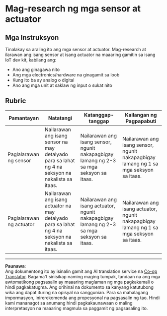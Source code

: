 <!--
CO_OP_TRANSLATOR_METADATA:
{
  "original_hash": "c5a568320b1159394108544807895337",
  "translation_date": "2025-08-28T00:51:32+00:00",
  "source_file": "1-getting-started/lessons/3-sensors-and-actuators/assignment.md",
  "language_code": "tl"
}
-->
# Mag-research ng mga sensor at actuator

## Mga Instruksyon

Tinalakay sa araling ito ang mga sensor at actuator. Mag-research at ilarawan ang isang sensor at isang actuator na maaaring gamitin sa isang IoT dev kit, kabilang ang:

* Ano ang ginagawa nito
* Ang mga electronics/hardware na ginagamit sa loob
* Kung ito ba ay analog o digital
* Ano ang mga unit at saklaw ng input o sukat nito

## Rubric

| Pamantayan | Natatangi | Katanggap-tanggap | Kailangan ng Pagpapabuti |
| ---------- | --------- | ----------------- | ------------------------ |
| Paglalarawan ng sensor | Nailarawan ang isang sensor na may detalyado para sa lahat ng 4 na seksyon na nakalista sa itaas. | Nailarawan ang isang sensor, ngunit nakapagbigay lamang ng 2-3 sa mga seksyon sa itaas. | Nailarawan ang isang sensor, ngunit nakapagbigay lamang ng 1 sa mga seksyon sa itaas. |
| Paglalarawan ng actuator | Nailarawan ang isang actuator na may detalyado para sa lahat ng 4 na seksyon na nakalista sa itaas. | Nailarawan ang isang actuator, ngunit nakapagbigay lamang ng 2-3 sa mga seksyon sa itaas. | Nailarawan ang isang actuator, ngunit nakapagbigay lamang ng 1 sa mga seksyon sa itaas. |

---

**Paunawa**:  
Ang dokumentong ito ay isinalin gamit ang AI translation service na [Co-op Translator](https://github.com/Azure/co-op-translator). Bagama't sinisikap naming maging tumpak, tandaan na ang mga awtomatikong pagsasalin ay maaaring maglaman ng mga pagkakamali o hindi pagkakatugma. Ang orihinal na dokumento sa kanyang katutubong wika ang dapat ituring na opisyal na sanggunian. Para sa mahalagang impormasyon, inirerekomenda ang propesyonal na pagsasalin ng tao. Hindi kami mananagot sa anumang hindi pagkakaunawaan o maling interpretasyon na maaaring magmula sa paggamit ng pagsasaling ito.
